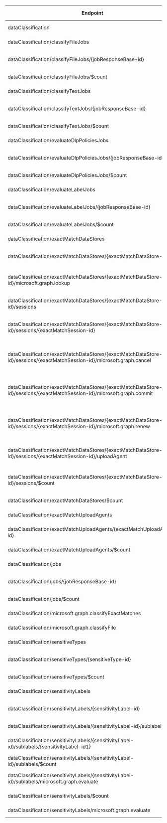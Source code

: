 | Endpoint | v1.0 | V1.0-Url | v1.0-Methods | v1.0-docs | beta | Beta-Url | Beta-Methods | Beta-Docs | Path | Root | Children | Segment |
| ----------| ----------| ----------| ----------| ----------| ----------| ----------| ----------| ----------| ----------| ----------| ----------| ----------|
| dataClassification| False| | | https://learn.microsoft.com/graph/api/contract-list?view=graph-rest-1.0 | True| https://graph.microsoft.com/beta/dataClassification| Get Patch|  | dataClassification| dataClassification| 11| dataClassification|
| dataClassification/classifyFileJobs| False| | | https://learn.microsoft.com/graph/api/contract-list?view=graph-rest-1.0 | True| https://graph.microsoft.com/beta/dataClassification/classifyFileJobs| Get Post|  | dataClassification classifyFileJobs| dataClassification| 2| classifyFileJobs|
| dataClassification/classifyFileJobs/{jobResponseBase-id}| False| | | https://learn.microsoft.com/graph/api/contract-list?view=graph-rest-1.0 | True| https://graph.microsoft.com/beta/dataClassification/classifyFileJobs/{jobResponseBase-id}| Get Patch Delete|   | dataClassification classifyFileJobs {jobResponseBase-id}| dataClassification| 0| {jobResponseBase-id}|
| dataClassification/classifyFileJobs/$count| False| | | https://learn.microsoft.com/graph/api/contract-list?view=graph-rest-1.0 | True| https://graph.microsoft.com/beta/dataClassification/classifyFileJobs/$count| Get| | dataClassification classifyFileJobs $count| dataClassification| 0| $count|
| dataClassification/classifyTextJobs| False| | | https://learn.microsoft.com/graph/api/contract-list?view=graph-rest-1.0 | True| https://graph.microsoft.com/beta/dataClassification/classifyTextJobs| Get Post|  | dataClassification classifyTextJobs| dataClassification| 2| classifyTextJobs|
| dataClassification/classifyTextJobs/{jobResponseBase-id}| False| | | https://learn.microsoft.com/graph/api/contract-list?view=graph-rest-1.0 | True| https://graph.microsoft.com/beta/dataClassification/classifyTextJobs/{jobResponseBase-id}| Get Patch Delete|   | dataClassification classifyTextJobs {jobResponseBase-id}| dataClassification| 0| {jobResponseBase-id}|
| dataClassification/classifyTextJobs/$count| False| | | https://learn.microsoft.com/graph/api/contract-list?view=graph-rest-1.0 | True| https://graph.microsoft.com/beta/dataClassification/classifyTextJobs/$count| Get| | dataClassification classifyTextJobs $count| dataClassification| 0| $count|
| dataClassification/evaluateDlpPoliciesJobs| False| | | https://learn.microsoft.com/graph/api/contract-list?view=graph-rest-1.0 | True| https://graph.microsoft.com/beta/dataClassification/evaluateDlpPoliciesJobs| Get Post|  | dataClassification evaluateDlpPoliciesJobs| dataClassification| 2| evaluateDlpPoliciesJobs|
| dataClassification/evaluateDlpPoliciesJobs/{jobResponseBase-id}| False| | | https://learn.microsoft.com/graph/api/contract-list?view=graph-rest-1.0 | True| https://graph.microsoft.com/beta/dataClassification/evaluateDlpPoliciesJobs/{jobResponseBase-id}| Get Patch Delete|   | dataClassification evaluateDlpPoliciesJobs {jobResponseBase-id}| dataClassification| 0| {jobResponseBase-id}|
| dataClassification/evaluateDlpPoliciesJobs/$count| False| | | https://learn.microsoft.com/graph/api/contract-list?view=graph-rest-1.0 | True| https://graph.microsoft.com/beta/dataClassification/evaluateDlpPoliciesJobs/$count| Get| | dataClassification evaluateDlpPoliciesJobs $count| dataClassification| 0| $count|
| dataClassification/evaluateLabelJobs| False| | | https://learn.microsoft.com/graph/api/contract-list?view=graph-rest-1.0 | True| https://graph.microsoft.com/beta/dataClassification/evaluateLabelJobs| Get Post|  | dataClassification evaluateLabelJobs| dataClassification| 2| evaluateLabelJobs|
| dataClassification/evaluateLabelJobs/{jobResponseBase-id}| False| | | https://learn.microsoft.com/graph/api/contract-list?view=graph-rest-1.0 | True| https://graph.microsoft.com/beta/dataClassification/evaluateLabelJobs/{jobResponseBase-id}| Get Patch Delete|   | dataClassification evaluateLabelJobs {jobResponseBase-id}| dataClassification| 0| {jobResponseBase-id}|
| dataClassification/evaluateLabelJobs/$count| False| | | https://learn.microsoft.com/graph/api/contract-list?view=graph-rest-1.0 | True| https://graph.microsoft.com/beta/dataClassification/evaluateLabelJobs/$count| Get| | dataClassification evaluateLabelJobs $count| dataClassification| 0| $count|
| dataClassification/exactMatchDataStores| False| | | https://learn.microsoft.com/graph/api/contract-list?view=graph-rest-1.0 | True| https://graph.microsoft.com/beta/dataClassification/exactMatchDataStores| Get Post|  | dataClassification exactMatchDataStores| dataClassification| 2| exactMatchDataStores|
| dataClassification/exactMatchDataStores/{exactMatchDataStore-id}| False| | | https://learn.microsoft.com/graph/api/contract-list?view=graph-rest-1.0 | True| https://graph.microsoft.com/beta/dataClassification/exactMatchDataStores/{exactMatchDataStore-id}| Get Patch Delete|   | dataClassification exactMatchDataStores {exactMatchDataStore-id}| dataClassification| 2| {exactMatchDataStore-id}|
| dataClassification/exactMatchDataStores/{exactMatchDataStore-id}/microsoft.graph.lookup| False| | | https://learn.microsoft.com/graph/api/contract-list?view=graph-rest-1.0 | True| https://graph.microsoft.com/beta/dataClassification/exactMatchDataStores/{exactMatchDataStore-id}/microsoft.graph.lookup| Post| | dataClassification exactMatchDataStores {exactMatchDataStore-id} microsoft.graph.lookup| dataClassification| 0| microsoft.graph.lookup|
| dataClassification/exactMatchDataStores/{exactMatchDataStore-id}/sessions| False| | | https://learn.microsoft.com/graph/api/contract-list?view=graph-rest-1.0 | True| https://graph.microsoft.com/beta/dataClassification/exactMatchDataStores/{exactMatchDataStore-id}/sessions| Get Post|  | dataClassification exactMatchDataStores {exactMatchDataStore-id} sessions| dataClassification| 2| sessions|
| dataClassification/exactMatchDataStores/{exactMatchDataStore-id}/sessions/{exactMatchSession-id}| False| | | https://learn.microsoft.com/graph/api/contract-list?view=graph-rest-1.0 | True| https://graph.microsoft.com/beta/dataClassification/exactMatchDataStores/{exactMatchDataStore-id}/sessions/{exactMatchSession-id}| Get Patch Delete|   | dataClassification exactMatchDataStores {exactMatchDataStore-id} sessions {exactMatchSession-id}| dataClassification| 4| {exactMatchSession-id}|
| dataClassification/exactMatchDataStores/{exactMatchDataStore-id}/sessions/{exactMatchSession-id}/microsoft.graph.cancel| False| | | https://learn.microsoft.com/graph/api/contract-list?view=graph-rest-1.0 | True| https://graph.microsoft.com/beta/dataClassification/exactMatchDataStores/{exactMatchDataStore-id}/sessions/{exactMatchSession-id}/microsoft.graph.cancel| Post| | dataClassification exactMatchDataStores {exactMatchDataStore-id} sessions {exactMatchSession-id} microsoft.graph.cancel| dataClassification| 0| microsoft.graph.cancel|
| dataClassification/exactMatchDataStores/{exactMatchDataStore-id}/sessions/{exactMatchSession-id}/microsoft.graph.commit| False| | | https://learn.microsoft.com/graph/api/contract-list?view=graph-rest-1.0 | True| https://graph.microsoft.com/beta/dataClassification/exactMatchDataStores/{exactMatchDataStore-id}/sessions/{exactMatchSession-id}/microsoft.graph.commit| Post| | dataClassification exactMatchDataStores {exactMatchDataStore-id} sessions {exactMatchSession-id} microsoft.graph.commit| dataClassification| 0| microsoft.graph.commit|
| dataClassification/exactMatchDataStores/{exactMatchDataStore-id}/sessions/{exactMatchSession-id}/microsoft.graph.renew| False| | | https://learn.microsoft.com/graph/api/contract-list?view=graph-rest-1.0 | True| https://graph.microsoft.com/beta/dataClassification/exactMatchDataStores/{exactMatchDataStore-id}/sessions/{exactMatchSession-id}/microsoft.graph.renew| Post| | dataClassification exactMatchDataStores {exactMatchDataStore-id} sessions {exactMatchSession-id} microsoft.graph.renew| dataClassification| 0| microsoft.graph.renew|
| dataClassification/exactMatchDataStores/{exactMatchDataStore-id}/sessions/{exactMatchSession-id}/uploadAgent| False| | | https://learn.microsoft.com/graph/api/contract-list?view=graph-rest-1.0 | True| https://graph.microsoft.com/beta/dataClassification/exactMatchDataStores/{exactMatchDataStore-id}/sessions/{exactMatchSession-id}/uploadAgent| Get Patch Delete|   | dataClassification exactMatchDataStores {exactMatchDataStore-id} sessions {exactMatchSession-id} uploadAgent| dataClassification| 0| uploadAgent|
| dataClassification/exactMatchDataStores/{exactMatchDataStore-id}/sessions/$count| False| | | https://learn.microsoft.com/graph/api/contract-list?view=graph-rest-1.0 | True| https://graph.microsoft.com/beta/dataClassification/exactMatchDataStores/{exactMatchDataStore-id}/sessions/$count| Get| | dataClassification exactMatchDataStores {exactMatchDataStore-id} sessions $count| dataClassification| 0| $count|
| dataClassification/exactMatchDataStores/$count| False| | | https://learn.microsoft.com/graph/api/contract-list?view=graph-rest-1.0 | True| https://graph.microsoft.com/beta/dataClassification/exactMatchDataStores/$count| Get| | dataClassification exactMatchDataStores $count| dataClassification| 0| $count|
| dataClassification/exactMatchUploadAgents| False| | | https://learn.microsoft.com/graph/api/contract-list?view=graph-rest-1.0 | True| https://graph.microsoft.com/beta/dataClassification/exactMatchUploadAgents| Get Post|  | dataClassification exactMatchUploadAgents| dataClassification| 2| exactMatchUploadAgents|
| dataClassification/exactMatchUploadAgents/{exactMatchUploadAgent-id}| False| | | https://learn.microsoft.com/graph/api/contract-list?view=graph-rest-1.0 | True| https://graph.microsoft.com/beta/dataClassification/exactMatchUploadAgents/{exactMatchUploadAgent-id}| Get Patch Delete|   | dataClassification exactMatchUploadAgents {exactMatchUploadAgent-id}| dataClassification| 0| {exactMatchUploadAgent-id}|
| dataClassification/exactMatchUploadAgents/$count| False| | | https://learn.microsoft.com/graph/api/contract-list?view=graph-rest-1.0 | True| https://graph.microsoft.com/beta/dataClassification/exactMatchUploadAgents/$count| Get| | dataClassification exactMatchUploadAgents $count| dataClassification| 0| $count|
| dataClassification/jobs| False| | | https://learn.microsoft.com/graph/api/contract-list?view=graph-rest-1.0 | True| https://graph.microsoft.com/beta/dataClassification/jobs| Get Post|  | dataClassification jobs| dataClassification| 2| jobs|
| dataClassification/jobs/{jobResponseBase-id}| False| | | https://learn.microsoft.com/graph/api/contract-list?view=graph-rest-1.0 | True| https://graph.microsoft.com/beta/dataClassification/jobs/{jobResponseBase-id}| Get Patch Delete|   | dataClassification jobs {jobResponseBase-id}| dataClassification| 0| {jobResponseBase-id}|
| dataClassification/jobs/$count| False| | | https://learn.microsoft.com/graph/api/contract-list?view=graph-rest-1.0 | True| https://graph.microsoft.com/beta/dataClassification/jobs/$count| Get| | dataClassification jobs $count| dataClassification| 0| $count|
| dataClassification/microsoft.graph.classifyExactMatches| False| | | https://learn.microsoft.com/graph/api/contract-list?view=graph-rest-1.0 | True| https://graph.microsoft.com/beta/dataClassification/microsoft.graph.classifyExactMatches| Post| | dataClassification microsoft.graph.classifyExactMatches| dataClassification| 0| microsoft.graph.classifyExactMatches|
| dataClassification/microsoft.graph.classifyFile| False| | | https://learn.microsoft.com/graph/api/contract-list?view=graph-rest-1.0 | True| https://graph.microsoft.com/beta/dataClassification/microsoft.graph.classifyFile| Post| | dataClassification microsoft.graph.classifyFile| dataClassification| 0| microsoft.graph.classifyFile|
| dataClassification/sensitiveTypes| False| | | https://learn.microsoft.com/graph/api/contract-list?view=graph-rest-1.0 | True| https://graph.microsoft.com/beta/dataClassification/sensitiveTypes| Get Post|  | dataClassification sensitiveTypes| dataClassification| 2| sensitiveTypes|
| dataClassification/sensitiveTypes/{sensitiveType-id}| False| | | https://learn.microsoft.com/graph/api/contract-list?view=graph-rest-1.0 | True| https://graph.microsoft.com/beta/dataClassification/sensitiveTypes/{sensitiveType-id}| Get Patch Delete|   | dataClassification sensitiveTypes {sensitiveType-id}| dataClassification| 0| {sensitiveType-id}|
| dataClassification/sensitiveTypes/$count| False| | | https://learn.microsoft.com/graph/api/contract-list?view=graph-rest-1.0 | True| https://graph.microsoft.com/beta/dataClassification/sensitiveTypes/$count| Get| | dataClassification sensitiveTypes $count| dataClassification| 0| $count|
| dataClassification/sensitivityLabels| False| | | https://learn.microsoft.com/graph/api/contract-list?view=graph-rest-1.0 | True| https://graph.microsoft.com/beta/dataClassification/sensitivityLabels| Get Post|  | dataClassification sensitivityLabels| dataClassification| 3| sensitivityLabels|
| dataClassification/sensitivityLabels/{sensitivityLabel-id}| False| | | https://learn.microsoft.com/graph/api/contract-list?view=graph-rest-1.0 | True| https://graph.microsoft.com/beta/dataClassification/sensitivityLabels/{sensitivityLabel-id}| Get Patch Delete|   | dataClassification sensitivityLabels {sensitivityLabel-id}| dataClassification| 1| {sensitivityLabel-id}|
| dataClassification/sensitivityLabels/{sensitivityLabel-id}/sublabels| False| | | https://learn.microsoft.com/graph/api/contract-list?view=graph-rest-1.0 | True| https://graph.microsoft.com/beta/dataClassification/sensitivityLabels/{sensitivityLabel-id}/sublabels| Get Post|  | dataClassification sensitivityLabels {sensitivityLabel-id} sublabels| dataClassification| 3| sublabels|
| dataClassification/sensitivityLabels/{sensitivityLabel-id}/sublabels/{sensitivityLabel-id1}| False| | | https://learn.microsoft.com/graph/api/contract-list?view=graph-rest-1.0 | True| https://graph.microsoft.com/beta/dataClassification/sensitivityLabels/{sensitivityLabel-id}/sublabels/{sensitivityLabel-id1}| Get Patch Delete|   | dataClassification sensitivityLabels {sensitivityLabel-id} sublabels {sensitivityLabel-id1}| dataClassification| 0| {sensitivityLabel-id1}|
| dataClassification/sensitivityLabels/{sensitivityLabel-id}/sublabels/$count| False| | | https://learn.microsoft.com/graph/api/contract-list?view=graph-rest-1.0 | True| https://graph.microsoft.com/beta/dataClassification/sensitivityLabels/{sensitivityLabel-id}/sublabels/$count| Get| | dataClassification sensitivityLabels {sensitivityLabel-id} sublabels $count| dataClassification| 0| $count|
| dataClassification/sensitivityLabels/{sensitivityLabel-id}/sublabels/microsoft.graph.evaluate| False| | | https://learn.microsoft.com/graph/api/contract-list?view=graph-rest-1.0 | True| https://graph.microsoft.com/beta/dataClassification/sensitivityLabels/{sensitivityLabel-id}/sublabels/microsoft.graph.evaluate| Post| | dataClassification sensitivityLabels {sensitivityLabel-id} sublabels microsoft.graph.evaluate| dataClassification| 0| microsoft.graph.evaluate|
| dataClassification/sensitivityLabels/$count| False| | | https://learn.microsoft.com/graph/api/contract-list?view=graph-rest-1.0 | True| https://graph.microsoft.com/beta/dataClassification/sensitivityLabels/$count| Get| | dataClassification sensitivityLabels $count| dataClassification| 0| $count|
| dataClassification/sensitivityLabels/microsoft.graph.evaluate| False| | | https://learn.microsoft.com/graph/api/contract-list?view=graph-rest-1.0 | True| https://graph.microsoft.com/beta/dataClassification/sensitivityLabels/microsoft.graph.evaluate| Post| | dataClassification sensitivityLabels microsoft.graph.evaluate| dataClassification| 0| microsoft.graph.evaluate|
